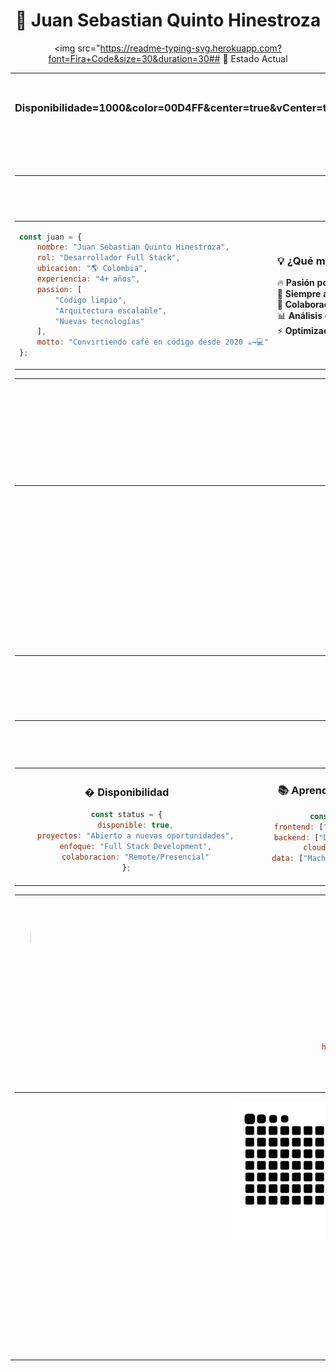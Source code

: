 <div align="center">
  
# 🚀 Juan Sebastian Quinto Hinestroza

<img src="https://readme-typing-svg.herokuapp.com?font=Fira+Code&size=30&duration=30## 🚀 Estado Actual

<table>
<tr>
<td align="center" width="50%">

### 💼 Disponibilidade=1000&color=00D4FF&center=true&vCenter=true&width=600&lines=Desarrollador+Full+Stack;Creando+soluciones+innovadoras;Transformando+ideas+en+realidad;Apasionado+por+la+tecnología" alt="Typing SVG" />

<br/>

<p align="center">
  <img src="https://komarev.com/ghpvc/?username=0xjuans&label=Visitas+al+perfil&color=0e75b6&style=flat" alt="Profile views" />
  <img src="https://img.shields.io/github/followers/0xjuans?label=Seguidores&style=social" alt="GitHub followers" />
  <img src="https://img.shields.io/badge/Disponible-Para%20proyectos-brightgreen" alt="Available for work" />
</p>

</div>

---

## 👨‍💻 Sobre Mí

<table>
<tr>
<td width="50%">

```javascript
const juan = {
    nombre: "Juan Sebastian Quinto Hinestroza",
    rol: "Desarrollador Full Stack",
    ubicacion: "🌎 Colombia",
    experiencia: "4+ años",
    passion: [
        "Código limpio", 
        "Arquitectura escalable", 
        "Nuevas tecnologías"
    ],
    motto: "Convirtiendo café en código desde 2020 ☕️→💻"
};
```

</td>
<td width="50%">

### 💡 ¿Qué me impulsa?

🔥 **Pasión por crear soluciones elegantes y eficientes**  
🌱 **Siempre aprendiendo nuevas tecnologías**  
🤝 **Colaboración en proyectos innovadores**  
📊 **Análisis de datos para tomar mejores decisiones**  
⚡ **Optimización y rendimiento en aplicaciones**

</td>
</tr>
</table>

---

## 🛠️ Stack Tecnológico

<details>
<summary><b>🎨 Frontend Development</b></summary>
<br/>
<div align="center">
  
![HTML5](https://img.shields.io/badge/HTML5-E34F26?style=for-the-badge&logo=html5&logoColor=white)
![CSS3](https://img.shields.io/badge/CSS3-1572B6?style=for-the-badge&logo=css3&logoColor=white)
![JavaScript](https://img.shields.io/badge/JavaScript-F7DF1E?style=for-the-badge&logo=javascript&logoColor=black)

![React](https://img.shields.io/badge/React-20232A?style=for-the-badge&logo=react&logoColor=61DAFB)
![Bootstrap](https://img.shields.io/badge/Bootstrap-563D7C?style=for-the-badge&logo=bootstrap&logoColor=white)
![Tailwind CSS](https://img.shields.io/badge/Tailwind_CSS-38B2AC?style=for-the-badge&logo=tailwind-css&logoColor=white)

</div>
</details>

<details>
<summary><b>⚙️ Backend Development</b></summary>
<br/>
<div align="center">
  
![PHP](https://img.shields.io/badge/PHP-777BB4?style=for-the-badge&logo=php&logoColor=white)
![Laravel](https://img.shields.io/badge/Laravel-FF2D20?style=for-the-badge&logo=laravel&logoColor=white)

![Java](https://img.shields.io/badge/Java-ED8B00?style=for-the-badge&logo=openjdk&logoColor=white)
![Python](https://img.shields.io/badge/Python-3776AB?style=for-the-badge&logo=python&logoColor=white)

</div>
</details>

<details>
<summary><b>🗄️ Bases de Datos</b></summary>
<br/>
<div align="center">
  
![MySQL](https://img.shields.io/badge/MySQL-00000F?style=for-the-badge&logo=mysql&logoColor=white)
![PostgreSQL](https://img.shields.io/badge/PostgreSQL-316192?style=for-the-badge&logo=postgresql&logoColor=white)
![MongoDB](https://img.shields.io/badge/MongoDB-4EA94B?style=for-the-badge&logo=mongodb&logoColor=white)

</div>
</details>

<details>
<summary><b>🔧 Herramientas & DevOps</b></summary>
<br/>
<div align="center">
  
![Docker](https://img.shields.io/badge/Docker-2496ED?style=for-the-badge&logo=docker&logoColor=white)
![GitHub](https://img.shields.io/badge/GitHub-100000?style=for-the-badge&logo=github&logoColor=white)
![WordPress](https://img.shields.io/badge/WordPress-21759B?style=for-the-badge&logo=wordpress&logoColor=white)

![Power BI](https://img.shields.io/badge/Power_BI-F2C811?style=for-the-badge&logo=powerbi&logoColor=black)
![VS Code](https://img.shields.io/badge/Visual_Studio_Code-0078D4?style=for-the-badge&logo=visual%20studio%20code&logoColor=white)

</div>
</details>

---

<div align="center">

## 📊 GitHub Analytics

<img width="49%" src="https://github-readme-stats.vercel.app/api?username=0xjuans&show_icons=true&theme=tokyonight&include_all_commits=true&count_private=true" alt="GitHub Stats"/>
<img width="49%" src="https://github-readme-stats.vercel.app/api/top-langs/?username=0xjuans&layout=compact&langs_count=8&theme=tokyonight" alt="Top Languages"/>

<br/><br/>

<img width="70%" src="https://streak-stats.demolab.com/?user=0xjuans&theme=tokyonight" alt="GitHub Streak Stats" />

<br/><br/>

<img width="80%" src="https://github-readme-activity-graph.vercel.app/graph?username=0xjuans&theme=tokyo-night&bg_color=1a1b27&color=70a5fd&line=bf91f3&point=38bdae&area=true&hide_border=true" alt="Contribution Graph"/>

</div>

---

<div align="center">

## 🌐 Conectemos

[![LinkedIn](https://img.shields.io/badge/LinkedIn-0077B5?style=for-the-badge&logo=linkedin&logoColor=white)](https://linkedin.com/in/tu-perfil)
[![GitHub](https://img.shields.io/badge/GitHub-100000?style=for-the-badge&logo=github&logoColor=white)](https://github.com/0xjuans)
[![Email](https://img.shields.io/badge/Email-D14836?style=for-the-badge&logo=gmail&logoColor=white)](mailto:tu-email@gmail.com)
[![Portfolio](https://img.shields.io/badge/Portfolio-FF5722?style=for-the-badge&logo=google-chrome&logoColor=white)](https://tu-portfolio.com)

</div>

---

<div align="center">

## � Estado Actual

<table>
<tr>
<td align="center" width="50%">

### � Disponibilidad
```javascript
const status = {
    disponible: true,
    proyectos: "Abierto a nuevas oportunidades",
    enfoque: "Full Stack Development",
    colaboracion: "Remote/Presencial"
};
```

</td>
<td align="center" width="50%">

### 📚 Aprendiendo Actualmente
```javascript
const learning = {
    frontend: ["React Native", "Next.js"],
    backend: ["Docker", "Microservicios"],
    cloud: ["AWS", "DevOps"],
    data: ["Machine Learning", "Analytics"]
};
```

</td>
</tr>
</table>

</div>

---

<div align="center">

### 💭 Filosofía de Desarrollo

> *"El código es como el humor. Cuando tienes que explicarlo, es malo."* - Cory House

<img src="https://quotes-github-readme.vercel.app/api?type=horizontal&theme=tokyonight" alt="Random Quote" />

<br/>

### 🎯 Principios de Código

```javascript
const principios = {
    calidad: "Primero hazlo funcionar, luego hazlo elegante",
    simplicidad: "El mejor código es el que no necesitas escribir",
    realismo: "Si funciona en tu máquina, probablemente funciona... ¿verdad? 😅",
    humor: "99 bugs en el código, 99 pequeños bugs... arregla uno, compila de nuevo, ¡117 bugs en el código! 🐛"
};

console.log("La vida de un desarrollador: siempre aprendiendo 🚀");
```

</div>

---

<div align="center">

<img src="https://raw.githubusercontent.com/platane/snk/output/github-contribution-grid-snake-dark.svg" alt="Snake animation" />

<br/><br/>

### ⭐ ¡Gracias por visitar mi perfil!

<img src="https://forthebadge.com/images/badges/built-with-love.svg" alt="Built with love"/>
<img src="https://forthebadge.com/images/badges/powered-by-coffee.svg" alt="Powered by coffee"/>

**✨ Si te gusta mi trabajo, ¡no olvides darle una estrella a mis repositorios! ⭐**

</div>